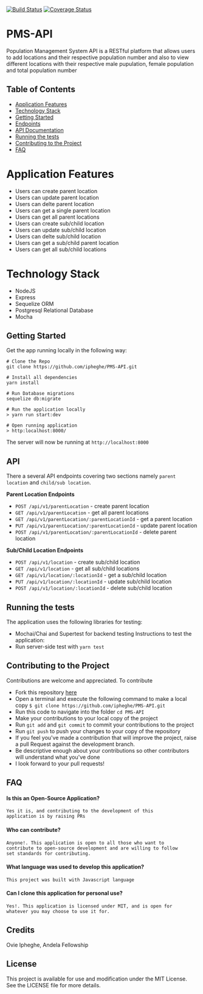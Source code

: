 [![Build Status](https://travis-ci.com/ipheghe/PMS-API.svg?branch=develop)](https://travis-ci.com/ipheghe/PMS-API) [![Coverage Status](https://coveralls.io/repos/github/ipheghe/PMS-API/badge.svg?branch=develop)](https://coveralls.io/github/ipheghe/PMS-API?branch=develop)

# PMS-API
Population Management System API is a RESTful platform that allows users to add locations and their respective population number and also to view different locations with their respective male pupulation, female population and total population number

## Table of Contents
- [Application Features](#application-features)
- [Technology Stack](#technology-stack)
- [Getting Started](#getting-started)
- [Endpoints](#endpoints)
- [API Documentation](#api-documentation)
- [Running the tests](#running-the-tests)
- [Contributing to the Project](#contributing-to-the-Project)
- [FAQ](#faq)

# Application Features
* Users can create parent location
* Users can update parent location
* Users can delte parent location
* Users can get a single parent location
* Users can get all parent locations
* Users can create sub/child location
* Users can update sub/child location
* Users can delte sub/child location
* Users can get a sub/child parent location
* Users can get all sub/child locations

# Technology Stack
* NodeJS
* Express
* Sequelize ORM
* Postgresql Relational Database
* Mocha

## Getting Started
Get the app running locally in the following way:
```
# Clone the Repo
git clone https://github.com/ipheghe/PMS-API.git

# Install all dependencies
yarn install

# Run Database migrations
sequelize db:migrate

# Run the application locally
> yarn run start:dev

# Open running application
> http:localhost:8000/
```
The server will now be running at `http://localhost:8000`
  
## API
There a several API endpoints covering two sections namely `parent location` and `child/sub location`.

**Parent Location Endpoints**
- `POST /api/v1/parentLocation` - create parent location
- `GET /api/v1/parentLocation` - get all parent locations
- `GET /api/v1/parentLocation/:parentLocationId` - get a parent location
- `PUT /api/v1/parentLocation/:parentLocationId` - update parent location
- `POST /api/v1/parentLocation/:parentLocationId` - delete parent location

**Sub/Child Location Endpoints**
- `POST /api/v1/location` - create sub/child location
- `GET /api/v1/location` - get all sub/child locations
- `GET /api/v1/location/:locationId` - get a sub/child location
- `PUT /api/v1/location/:locationId` - update sub/child location
- `POST /api/v1/location/:locationId` - delete sub/child location

## Running the tests
The application uses the following libraries for testing:
-   Mochai/Chai and Supertest for backend testing
Instructions to test the application:
-   Run server-side test with `yarn test`

## Contributing to the Project
Contributions are welcome and appreciated. To contribute

-  Fork this repository [here](https://github.com/ipheghe/PMS-API)
-  Open a terminal and execute the following command to make a local copy
`$ git clone https://github.com/ipheghe/PMS-API.git`
-  Run this code to navigate into the folder `cd PMS-API`
-  Make your contributions to your local copy of the project
-  Run `git add` and `git commit` to commit your contributions to the project
-  Run `git push` to push your changes to your copy of the repository
-  If you feel you've made a contribution that will improve the project, raise a pull Request against the development branch.
- Be descriptive enough about your contributions so other contributors will understand what you've done
-  I look forward to your pull requests!

## FAQ
#### Is this an Open-Source Application?

    Yes it is, and contributing to the development of this
    application is by raising PRs
    

#### Who can contribute?

    Anyone!. This application is open to all those who want to
    contribute to open-source development and are willing to follow
    set standards for contributing.
    
#### What language was used to develop this application?

    This project was built with Javascript language
    
#### Can I clone this application for personal use?

    Yes!. This application is licensed under MIT, and is open for
    whatever you may choose to use it for.

## Credits

  Ovie Ipheghe, Andela Fellowship

## License
  This project is available for use and modification under the MIT License. See the LICENSE file for more details.

  



